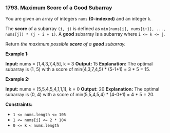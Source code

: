 ### 1793\. Maximum Score of a Good Subarray

You are given an array of integers `nums` **(0-indexed)** and an integer `k`.

The **score** of a subarray `(i, j)` is defined as `min(nums[i], nums[i+1], ..., nums[j]) * (j - i + 1)`. A **good** subarray is a subarray where `i <= k <= j`.

Return _the maximum possible **score** of a **good** subarray._

**Example 1:**

**Input:** nums = \[1,4,3,7,4,5\], k = 3
**Output:** 15
**Explanation:** The optimal subarray is (1, 5) with a score of min(4,3,7,4,5) \* (5-1+1) = 3 \* 5 = 15. 

**Example 2:**

**Input:** nums = \[5,5,4,5,4,1,1,1\], k = 0
**Output:** 20
**Explanation:** The optimal subarray is (0, 4) with a score of min(5,5,4,5,4) \* (4-0+1) = 4 \* 5 = 20.

**Constraints:**

*   `1 <= nums.length <= 105`
*   `1 <= nums[i] <= 2 * 104`
*   `0 <= k < nums.length`
